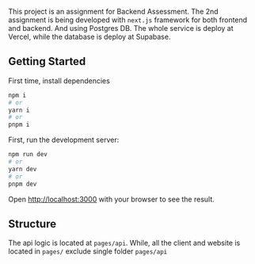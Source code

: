 This project is an assignment for Backend Assessment. The 2nd assignment is being developed with `next.js` framework for both frontend and backend. And using Postgres DB. The whole service is deploy at Vercel, while the database is deploy at Supabase.

## Getting Started


First time, install dependencies
```bash
npm i
# or
yarn i
# or
pnpm i
```

First, run the development server:

```bash
npm run dev
# or
yarn dev
# or
pnpm dev
```

Open [http://localhost:3000](http://localhost:3000) with your browser to see the result.

## Structure

The api logic is located at `pages/api`. While, all the client and website is located in `pages/` exclude single folder `pages/api`
